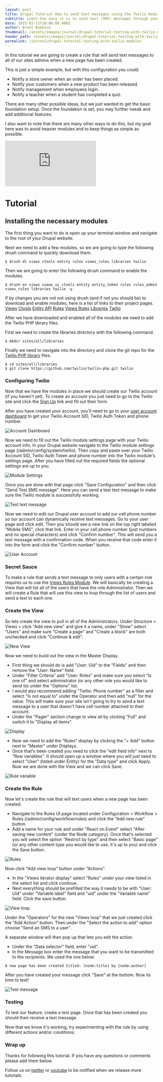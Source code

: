```yaml
---
layout: post
title: Drupal Tutorial How to send text messages using the Twilio module
subtitle: Learn how easy it is to send text (SMS) messages through your Drupal website using the Twilio module.
date: 2015-02-11T10:00:00.000Z
author: Brent Robbins
thumbnail: /assets/images/journal/drupal-tutorial-texting-with-twilio-module/teaser-header.jpg
header_path: /assets/images/journal/drupal-tutorial-texting-with-twilio-module/blog-header.jpg
permalink: /journal/drupal-tutorial-texting-with-twilio-module/
---
```


In this tutorial we are going to create a rule that will send text messages to all of our sites admins when a new page has been created.

This is just a simple example, but with this configuration you could:

* Notify a store owner when an order has been placed.
* Notify your customers when a new product has been released.
* Notify management when employees login.
* Notify a teacher when a student has completed a quiz.


There are many other possible ideas, but we just wanted to get the basic foundation setup. Once the foundation is set, you may further tweak and add additional features.

I also want to note that there are many other ways to do this, but my goal here was to avoid heavier modules and to keep things as simple as possible.

<div class="video-responsive-container"><iframe frameborder="0" scrolling="no" src="https://www.youtube.com/embed/p1H0gAVpsD4?rel=0&amp=&vq=hd720"></iframe></div>

# Tutorial

## Installing the necessary modules

The first thing you want to do is open up your terminal window and navigate to the root of your Drupal website.

Next we need to add a few modules, so we are going to type the following drush command to quickly download them.

~~~
$ drush dl views ctools entity rules views_rules libraries twilio
~~~

Then we are going to enter the following drush command to enable the modules.

~~~
$ drush en views views_ui ctools entity entity_token rules rules_admin views_rules libraries twilio -y
~~~

If by changes you are not not using drush (and if not you should be) to download and enable modules, here is a list of links to their project pages. [Views](https://www.drupal.org/project/views) [Ctools](https://www.drupal.org/project/ctools) [Entity API](https://www.drupal.org/project/entity) [Rules](https://www.drupal.org/project/rules) [Views Rules](https://www.drupal.org/project/views_rules) [Libraries](https://www.drupal.org/project/libraries) [Twilio](https://www.drupal.org/project/twilio)

After we have downloaded and enabled all of the modules we need to add the Twilio PHP library files.

First we need to create the libraries directory with the following command.

~~~
$ mkdir sites/all/libraries
~~~

Finally we need to navigate into the directory and clone the git repo for the [Twilio PHP library](https://github.com/twilio/twilio-php "Twilio PHP git repo") files.

~~~
$ cd sites/all/libraries
$ git clone https://github.com/twilio/twilio-php.git twilio
~~~

### Configuring Twilio

Now that we have the modules in place we should create our Twilio account (if you haven't yet). To create an account you just need to go to the Twilio site and click the [Sign Up](https://www.twilio.com/try-twilio "Sign up for Twilio") link and fill out their form.

After you have created your account, you'll need to go to your [user account dashboard](https://www.twilio.com/user/account/ "Twilio user account") to get your Twilio Account SID, Twilio Auth Token and phone number.

![Account Dashboard](/assets/images/journal/drupal-tutorial-texting-with-twilio-module/twilio-account-dashboard.png)

Now we need to fill out the Twilio module settings page with your Twilio account info. In your Drupal website navigate to the Twilio module settings page (/admin/config/system/twilio). Then copy and paste over your Twilio Account SID, Twilio Auth Token and phone number into the Twilio module's settings page. After you have filled out the required fields the optional settings are up to you.

![Module Settings](/assets/images/journal/drupal-tutorial-texting-with-twilio-module/drupal-twilio-module-settings.png)

Once you are done with that page click "Save Configuration" and then click "Send Test SMS message". Here you can send a test text message to make sure the Twilio module is successfully working.

![Test text message](/assets/images/journal/drupal-tutorial-texting-with-twilio-module/drupal-twilio-module-send-test-text-message.png)

Now we need to edit our Drupal user account to add our cell phone number so our account can dynamically receive text messages. Go to your user page and click edit. Then you should see a new link on the top right labeled "Mobile SMS", click that link. Enter in your cell phone number (just numbers and no special characters) and click "Confirm number". This will send you a text message with a confirmation code. When you receive that code enter it into the form and click the "Confirm number" button.

![User Account](/assets/images/journal/drupal-tutorial-texting-with-twilio-module/drupal-twilio-module-user-account.png)

### Secret Sauce

To make a rule that sends a text message to only users with a certain role requires us to use the [Views Rules Module](https://www.drupal.org/project/views_rules). We will basically be creating a View that will list all of the users that have the role Administrator. Then we will create a Rule that will use this view to loop through the list of users and send a text to each one.

### Create the View

So lets create the view to pull in all of the Administrators. Under Structure &gt; Views &gt; click "Add new view" and give it a name, under "Show" select "Users" and make sure "Create a page" and "Create a block" are both unchecked and click "Continue & edit".

![New View](/assets/images/journal/drupal-tutorial-texting-with-twilio-module/drupal-rule-send-text-messages_create-view.png)

Now we need to build out the view in the Master Display.

* First thing we should do is add "User: Uid" to the "Fields" and then remove the "User: Name" field.
* Under "Filter Criteria" add "User: Roles" and make sure you select "Is one of" and select administrator (or any other role you would like to send to) under the "Options" list.
* I would also recommend adding "Twilio: Phone number" as a filter and select "Is not equal to" under the Operator and then add "null" for the value. This will make sure your site isn't going to try to send a text message to a user that doesn't have cell number attached to their account.
* Under the "Pager" section change to view all by clicking "Full" and switch it to "Display all items".

![Display](/assets/images/journal/drupal-tutorial-texting-with-twilio-module/drupal-view-rules_overview.png)

* Now we need to add the "Rules" display by clicking the "+ Add" button next to "Master" under Displays.
* Once that's been created you need to click the "edit field info" next to "Row variables". It should open up a window where you will just need to select "User" (listed under Entity) for the "Data type" and click Apply. Now we are done with the View and we can click Save.

![Rule variable](/assets/images/journal/drupal-tutorial-texting-with-twilio-module/drupal-view-rules_view-rule-variable.png)

### Create the Rule

Now let's create the rule that will text users when a new page has been created.

* Navigate to the Rules UI page located under Configuration &gt; Workflow &gt; Rules (/admin/config/workflow/rules) and click the "Add new rule" button.
* Add a name for your rule and under "React on Event" select "After saving new content" (under the Node category). Once that's selected you will select the option "Restrict by type" and then select "Basic page" (or any other content type you would like to use, it's up to you) and click the Save button.

![Rules](/assets/images/journal/drupal-tutorial-texting-with-twilio-module/drupal-rule-send-text-messages_react.png)

Now click "Add view loop" button under "Actions".

* In the "Views iterator display" select "Rules" under your view listed in the select list and click continue.
* Next everything should be prefilled the way it needs to be with "User: Uid" under "Variable label" field and "uid" under the "Variable name" field. Click the save button.

![View loop](/assets/images/journal/drupal-tutorial-texting-with-twilio-module/drupal-rule-send-text-messages_views-loop.png)

Under the "Operators" for the new "Views loop" that we just created click the "Add Action" button. Then under the "Select the action to add" option choose "Send an SMS to a user".

A separate window will then pop up that lets you edit the action.

* Under the "Data selector" field, enter "uid".
* In the Message box enter the message that you want to be transmitted to the recipients. We used the one below.

~~~
A new page has been created titled: [node:title] by [node:author]
~~~

After you have created your message click "Save" at the bottom. Now its time to test!

![Test message](/assets/images/journal/drupal-tutorial-texting-with-twilio-module/drupal-rule-send-text-messages_twilio-action.png)

### Testing

To test our feature, create a test page. Once that has been created you should then receive a text message.

Now that we know it's working, try experimenting with the rule by using different actions and/or conditions.

### Wrap up

Thanks for following this tutorial. If you have any questions or comments please add them below.

Follow us on [twitter](https://twitter.com/variantstudios) or [youtube](https://www.youtube.com/channel/UC0U2JwbLQj_yz2nznWTOaRQ) to be notified when we release more tutorials.
